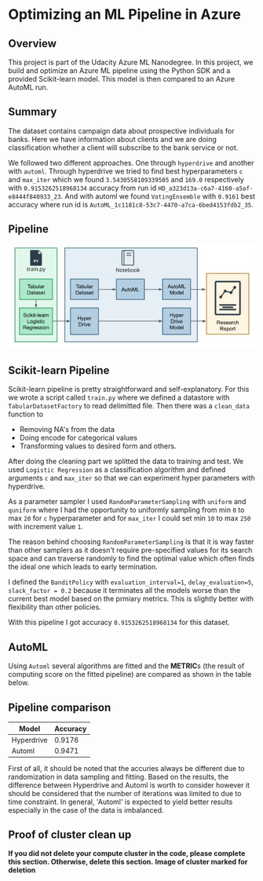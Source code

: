 # Optimizing an ML Pipeline in Azure

## Overview
This project is part of the Udacity Azure ML Nanodegree.
In this project, we build and optimize an Azure ML pipeline using the Python SDK and a provided Scikit-learn model.
This model is then compared to an Azure AutoML run.

## Summary
The dataset contains campaign data about prospective individuals for banks. Here we have information about clients and we are doing classification whether a client will subscribe to the bank service or not.

We followed two different approaches. One through `hyperdrive` and another with `automl`. Through hyperdrive we tried to find best hyperparameters `c` and `max_iter` which we found `3.5430558109339505` and `169.0` respectively with `0.9153262518968134` accuracy from run id `HD_a323d13a-c6a7-4160-a5af-e8444f840933_23`. And with automl we found `VotingEnsemble` with `0.9161` best accuracy where run id is `AutoML_1c1181c8-53c7-4470-a7ca-6bed4153fdb2_35`.

## Pipeline
![Pipeline Diagram](pipeline.jpg?raw=true)

## Scikit-learn Pipeline
Scikit-learn pipeline is pretty straightforward and self-explanatory. For this we wrote a script called `train.py` where we defined a datastore with `TabularDatasetFactory` to read delimitted file. Then there was a `clean_data` function to

  - Removing NA's from the data
  - Doing encode for categorical values
  - Transforming values to desired form and others.
  
After doing the cleaning part we splitted the data to training and test. We used `Logistic Regression` as a classification algorithm and defined arguments `c` and `max_iter` so that we can experiment hyper parameters with hyperdrive. 

As a parameter sampler I used `RandomParameterSampling` with `uniform` and `quniform` where I had the opportunity to uniformly sampling from min `0` to max `20` for `c` hyperparameter and for `max_iter` I could set min `10` to max `250` with increment value `1`. 

The reason behind choosing `RandomParameterSampling` is that it is way faster than other samplers as it doesn't require pre-specified values for its search space and can traverse randomly to find the optimal value which often finds the ideal one which leads to early termination.

I defined the `BanditPolicy` with `evaluation_interval=1`, `delay_evaluation=5`, `slack_factor = 0.2` because it terminates all the models worse than the current best model based on the prmiary metrics. This is slightly better with flexibility than other policies.

With this pipeline I got accuracy `0.9153262518968134` for this dataset.

## AutoML
Using `Automl` several algorithms are fitted and the **METRIC**s (the result of computing score on the fitted pipeline) are compared as shown in the table below.

## Pipeline comparison
| Model | Accuracy |
|-|-|
| Hyperdrive | 0.9176 |
| Automl | 0.9471 |

First of all, it should be noted that the accuries always be different due to randomization in data sampling and fitting. Based on the results, the difference between Hyperdrive and Automl is worth to consider however it should be considered that the number of iterations was limited to due to time constraint. In general, 'Automl' is expected to yield better results especially in the case of the data is imbalanced.

## Proof of cluster clean up
**If you did not delete your compute cluster in the code, please complete this section. Otherwise, delete this section.**
**Image of cluster marked for deletion**
